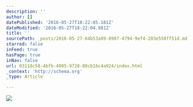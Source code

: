 ```yaml
---
description: ''
author: []
datePublished: '2016-05-27T18:22:05.181Z'
dateModified: '2016-05-27T18:22:04.981Z'
title: ''
sourcePath: _posts/2016-05-27-64b53a89-8907-4794-9ef4-203e550ff51d.md
starred: false
inFeed: true
hasPage: true
inNav: false
url: 03118c58-4bfb-4005-9728-88cb16c4a924/index.html
_context: 'http://schema.org'
_type: Article

---
```

![](https://the-grid-user-content.s3-us-west-2.amazonaws.com/f9520312-5a48-4925-8a08-e22b62c05930.jpg)